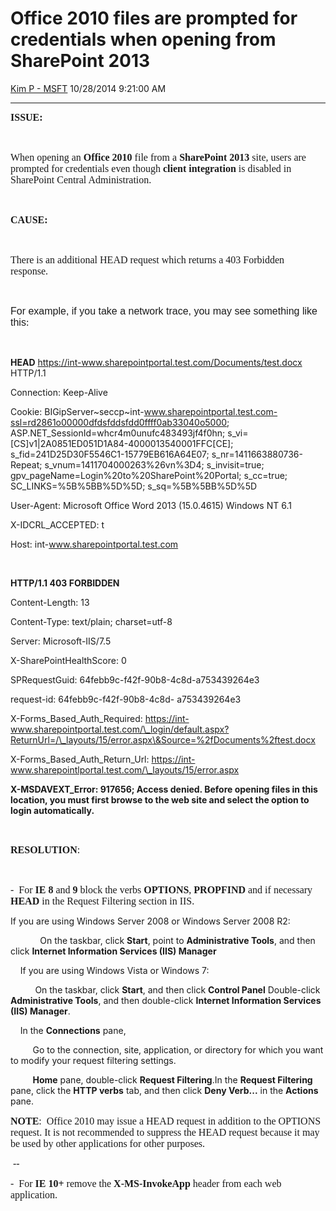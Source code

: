 <div id="page">

# Office 2010 files are prompted for credentials when opening from SharePoint 2013

[Kim P -
MSFT](https://social.msdn.microsoft.com/profile/Kim%20P%20-%20MSFT)
10/28/2014 9:21:00 AM

-----

<div id="content">

**<span style="font-family:Calibri;font-size:medium;">ISSUE:</span>**

<span style="font-family:Calibri;font-size:medium;"> </span>

<span style="font-family:Calibri;font-size:medium;">When opening an
**Office 2010** file from a **SharePoint 2013** site, users are prompted
for credentials even though **client integration** is disabled in
SharePoint Central
Administration.</span>

<span style="font-family:Calibri;font-size:medium;"> </span><span style="font-family:Calibri;font-size:medium;"> </span>

**<span style="font-family:Calibri;font-size:medium;">CAUSE:</span>**

<span style="font-family:Calibri;font-size:medium;"> </span>

<span style="font-family:Calibri;font-size:medium;">There is an
additional HEAD request which returns a 403 Forbidden response. 
</span>

<span style="font-family:Calibri;font-size:medium;"> </span>

<span style="font-family:Calibri;font-size:medium;"><span style="font-family:&#39;Calibri&#39;,sans-serif;font-size:12pt;">For
example, if you take a network trace, you may see something like
this</span>:</span>

<span style="font-family:Calibri;font-size:medium;"> </span>

**HEAD** https://int-www.sharepointportal.test.com/Documents/test.docx
HTTP/1.1

Connection: Keep-Alive

Cookie:
BIGipServer\~seccp\~int-www.sharepointportal.test.com-ssl=rd2861o00000dfdsfddsfdd0ffff0ab33040o5000;
ASP.NET\_SessionId=whcr4m0unufc483493jf4f0hn;
s\_vi=\[CS\]v1|2A0851ED051D1A84-4000013540001FFC\[CE\];
s\_fid=241D25D30F5546C1-15779EB616A64E07; s\_nr=1411663880736-Repeat;
s\_vnum=1411704000263%26vn%3D4; s\_invisit=true;
gpv\_pageName=Login%20to%20SharePoint%20Portal; s\_cc=true;
SC\_LINKS=%5B%5BB%5D%5D; s\_sq=%5B%5BB%5D%5D

User-Agent: Microsoft Office Word 2013 (15.0.4615) Windows NT 6.1

X-IDCRL\_ACCEPTED: t

Host: int-www.sharepointportal.test.com

  

**HTTP/1.1 403 FORBIDDEN**

Content-Length: 13

Content-Type: text/plain; charset=utf-8

Server: Microsoft-IIS/7.5

X-SharePointHealthScore: 0

SPRequestGuid: 64febb9c-f42f-90b8-4c8d-a753439264e3

request-id: 64febb9c-f42f-90b8-4c8d- a753439264e3

X-Forms\_Based\_Auth\_Required:
https://int-www.sharepointportal.test.com/\_login/default.aspx?ReturnUrl=/\_layouts/15/error.aspx\&Source=%2fDocuments%2ftest.docx

X-Forms\_Based\_Auth\_Return\_Url:
https://int-www.sharepointlportal.test.com/\_layouts/15/error.aspx

**X-MSDAVEXT\_Error: 917656; Access denied. Before opening files in this
location, you must first browse to the web site and select the option to
login
automatically.**

<span style="font-family:Calibri;font-size:medium;"> </span><span style="font-family:Calibri;font-size:medium;"> </span>

<span style="font-family:Calibri;font-size:medium;">**RESOLUTION**:</span>

<span style="font-family:Calibri;font-size:medium;"> </span>

<span style="font-family:Calibri;font-size:medium;">-  For **IE 8** and
**9** block the verbs **OPTIONS**, **PROPFIND** and if necessary
**HEAD** in the Request Filtering section in IIS.</span>

If you are using Windows Server 2008 or Windows Server 2008 R2:

            On the taskbar, click **Start**, point to **Administrative
Tools**, and then click **Internet Information Services (IIS) Manager**

    If you are using Windows Vista or Windows 7:

          On the taskbar, click **Start**, and then click **Control
Panel** Double-click **Administrative Tools**, and then double-click
**Internet Information Services (IIS) Manager**.

    In the **Connections** pane,

         Go to the connection, site, application, or directory for which
you want to modify your request filtering settings.

         **Home** pane, double-click **Request Filtering**.In the
**Request Filtering** pane, click the **HTTP verbs** tab, and then click
**Deny Verb...** in the **Actions**
pane.<span style="font-family:Times New Roman;font-size:medium;"> </span><span style="font-family:Times New Roman;font-size:medium;"> </span><span style="font-family:Times New Roman;font-size:medium;">
</span>

<span style="font-family:Calibri;font-size:medium;">**NOTE**:  Office
2010 may issue a HEAD request in addition to the OPTIONS request. It is
not recommended to suppress the HEAD request because it may be used by
other applications for other purposes.  
</span>

<span style="font-family:Calibri;font-size:medium;"> --</span>

<span style="font-family:Calibri;font-size:medium;">-  For **IE 10+**
remove the **X-MS-InvokeApp** header from each web application.</span>

<span style="font-family:Calibri;font-size:medium;"> </span>

</div>

</div>
